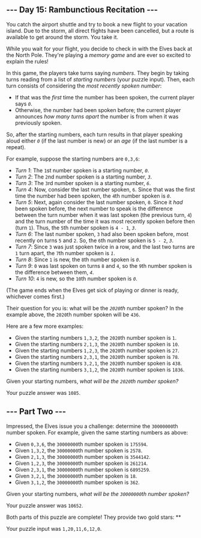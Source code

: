 ## --- Day 15: Rambunctious Recitation ---

You catch the airport shuttle and try to book a new flight to your vacation island. Due to the storm, all direct flights have been cancelled, but a route is available to get around the storm. You take it.

While you wait for your flight, you decide to check in with the Elves back at the North Pole. They're playing a _memory game_ and are ever so excited to explain the rules!

In this game, the players take turns saying _numbers_. They begin by taking turns reading from a list of _starting numbers_ (your puzzle input). Then, each turn consists of considering the _most recently spoken number_:

- If that was the _first_ time the number has been spoken, the current player says _`0`_.
- Otherwise, the number had been spoken before; the current player announces _how many turns apart_ the number is from when it was previously spoken.

So, after the starting numbers, each turn results in that player speaking aloud either _`0`_ (if the last number is new) or an _age_ (if the last number is a repeat).

For example, suppose the starting numbers are `0,3,6`:

- _Turn 1_: The `1`st number spoken is a starting number, _`0`_.
- _Turn 2_: The `2`nd number spoken is a starting number, _`3`_.
- _Turn 3_: The `3`rd number spoken is a starting number, _`6`_.
- _Turn 4_: Now, consider the last number spoken, `6`. Since that was the first time the number had been spoken, the `4`th number spoken is _`0`_.
- _Turn 5_: Next, again consider the last number spoken, `0`. Since it _had_ been spoken before, the next number to speak is the difference between the turn number when it was last spoken (the previous turn, `4`) and the turn number of the time it was most recently spoken before then (turn `1`). Thus, the `5`th number spoken is `4 - 1`, _`3`_.
- _Turn 6_: The last number spoken, `3` had also been spoken before, most recently on turns `5` and `2`. So, the `6`th number spoken is `5 - 2`, _`3`_.
- _Turn 7_: Since `3` was just spoken twice in a row, and the last two turns are `1` turn apart, the `7`th number spoken is _`1`_.
- _Turn 8_: Since `1` is new, the `8`th number spoken is _`0`_.
- _Turn 9_: `0` was last spoken on turns `8` and `4`, so the `9`th number spoken is the difference between them, _`4`_.
- _Turn 10_: `4` is new, so the `10`th number spoken is _`0`_.

(The game ends when the Elves get sick of playing or dinner is ready, whichever comes first.)

Their question for you is: what will be the _`2020`th_ number spoken? In the example above, the `2020`th number spoken will be `436`.

Here are a few more examples:

- Given the starting numbers `1,3,2`, the `2020`th number spoken is `1`.
- Given the starting numbers `2,1,3`, the `2020`th number spoken is `10`.
- Given the starting numbers `1,2,3`, the `2020`th number spoken is `27`.
- Given the starting numbers `2,3,1`, the `2020`th number spoken is `78`.
- Given the starting numbers `3,2,1`, the `2020`th number spoken is `438`.
- Given the starting numbers `3,1,2`, the `2020`th number spoken is `1836`.

Given your starting numbers, _what will be the `2020`th number spoken?_

Your puzzle answer was `1085`.

## --- Part Two ---

Impressed, the Elves issue you a challenge: determine the `30000000`th number spoken. For example, given the same starting numbers as above:

- Given `0,3,6`, the `30000000`th number spoken is `175594`.
- Given `1,3,2`, the `30000000`th number spoken is `2578`.
- Given `2,1,3`, the `30000000`th number spoken is `3544142`.
- Given `1,2,3`, the `30000000`th number spoken is `261214`.
- Given `2,3,1`, the `30000000`th number spoken is `6895259`.
- Given `3,2,1`, the `30000000`th number spoken is `18`.
- Given `3,1,2`, the `30000000`th number spoken is `362`.

Given your starting numbers, _what will be the `30000000`th number spoken?_

Your puzzle answer was `10652`.

Both parts of this puzzle are complete! They provide two gold stars: \*\*

Your puzzle input was `1,20,11,6,12,0`.
